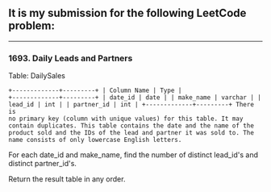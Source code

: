 ## It is my submission for the following LeetCode problem:

---

### 1693. Daily Leads and Partners

Table: DailySales

<code>+-------------+---------+
| Column Name | Type    |
+-------------+---------+
| date_id     | date    |
| make_name   | varchar |
| lead_id     | int     |
| partner_id  | int     |
+-------------+---------+
There is no primary key (column with unique values) for this table. It may contain duplicates.
This table contains the date and the name of the product sold and the IDs of the lead and partner it was sold to.
The name consists of only lowercase English letters.</code><br>

For each date_id and make_name, find the number of distinct lead_id's and distinct partner_id's.

Return the result table in any order.
